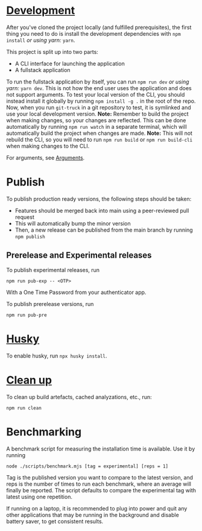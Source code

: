 # [Development](#development)

After you've cloned the project locally (and fulfilled prerequisites), the first thing you need to do is install the development dependencies with `npm install` _or using yarn:_ `yarn`.

This project is split up into two parts:
- A CLI interface for launching the application
- A fullstack application

To run the fullstack application by itself, you can run `npm run dev` _or using yarn:_ `yarn dev`. This is not how the end user uses the application and does not support arguments. To test your local version of the CLI, you should instead install it globally by running `npm install -g .` in the root of the repo. Now, when you run `git-truck` in a git repository to test, it is symlinked and use your local development version.
**Note:** Remember to build the project when making changes, so your changes are reflected. This can be done automatically by running `npm run watch` in a separate terminal, which will automatically build the project when changes are made.
**Note:** This will not rebuild the CLI, so you will need to run `npm run build` or `npm run build-cli` when making changes to the CLI.

For arguments, see [Arguments](README.md#arguments).

# Publish
To publish production ready versions, the following steps should be taken:
 - Features should be merged back into main using a peer-reviewed pull request
 - This will automatically bump the minor version
 - Then, a new release can be published from the main branch by running `npm publish`

## Prerelease and Experimental releases
To publish experimental releases, run

```
npm run pub-exp -- <OTP>
```

With a One Time Password from your authenticator app.

To publish prerelease versions, run

```
npm run pub-pre
```

# [Husky](#husky)

To enable husky, run `npx husky install`.

# [Clean up](#clean-up)

To clean up build artefacts, cached analyzations, etc., run:

```
npm run clean
```

# Benchmarking

A benchmark script for measuring the installation time is available. Use it by running

```
node ./scripts/benchmark.mjs [tag = experimental] [reps = 1]

```

Tag is the published version you want to compare to the latest version, and reps is the number of times to run each benchmark, where an average will finally be reported. The script defaults to compare the experimental tag with latest using one repetition.

If running on a laptop, it is recommended to plug into power and quit any other applications that may be running in the background and disable battery saver, to get consistent results.
